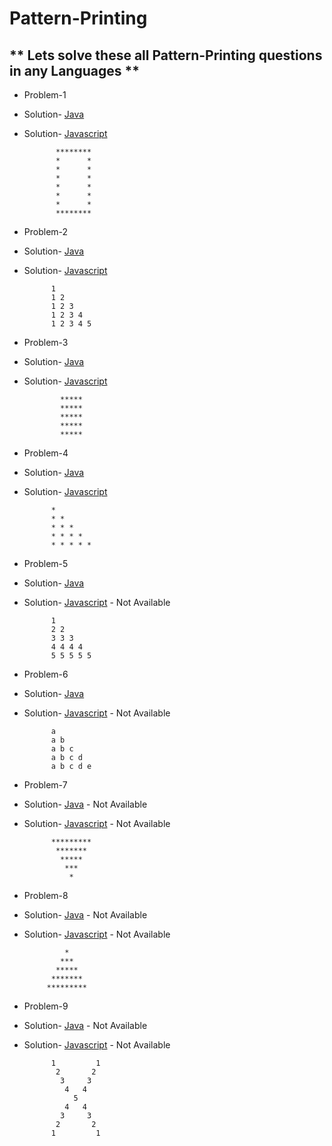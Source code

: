 # Pattern-Printing
## ** Lets solve these all Pattern-Printing questions in any Languages **
- Problem-1
- Solution- [Java](https://github.com/hrishipawar24/Pattern-Printing-Javascript/blob/main/01-Pattern-java/01-Pattern-Java-solution) 
- Solution- [Javascript](https://github.com/hrishipawar24/Pattern-Printing-Javascript/blob/main/01-%20Patterns/01-%20Pattern%20Solution)

             ********
             *      *
             *      *
             *      *
             *      *
             *      *
             *      *
             ********
     
- Problem-2
- Solution- [Java](https://github.com/hrishipawar24/Pattern-Printing-Javascript/blob/main/02-Pattern-Java/02-Pattern-Java-solution)
- Solution- [Javascript](https://github.com/hrishipawar24/Pattern-Printing-Javascript/blob/main/02-%20Pattern/02-%20Pattern%20Solution)

            1 
            1 2 
            1 2 3 
            1 2 3 4 
            1 2 3 4 5 
- Problem-3
- Solution- [Java](https://github.com/hrishipawar24/Pattern-Printing-Javascript/blob/main/03-Pattern-Java)
- Solution- [Javascript](https://github.com/hrishipawar24/Pattern-Printing-Javascript/blob/main/03-%20Pattern/03-%20Pattern%20Solution)

              ***** 
              ***** 
              ***** 
              ***** 
              ***** 
- Problem-4
- Solution- [Java](https://github.com/hrishipawar24/Pattern-Printing-Javascript/blob/main/04-Pattern%20-%20Java/04-Pattern%20-%20Java-solution)
- Solution- [Javascript](https://github.com/hrishipawar24/Pattern-Printing-Javascript/blob/main/04-%20Pattern/04-%20Pattern%20Solution%20js)

            * 
            * * 
            * * * 
            * * * * 
            * * * * * 
            
 

- Problem-5
- Solution- [Java](https://github.com/hrishipawar24/Pattern-Printing-Javascript/blob/main/05-Pattern-Java/05-Pattern-Java-Solution)
- Solution- [Javascript]() - Not Available

            1 
            2 2 
            3 3 3 
            4 4 4 4 
            5 5 5 5 5

- Problem-6
- Solution- [Java](https://github.com/hrishipawar24/Pattern-Printing-Javascript/blob/main/06-Pattern-Java/06-Pattern-Java-Solution)
- Solution- [Javascript]() - Not Available

            a 
            a b 
            a b c 
            a b c d 
            a b c d e

- Problem-7
- Solution- [Java]() - Not Available
- Solution- [Javascript]() - Not Available

            *********
             *******
              *****
               ***
                *
            
- Problem-8
- Solution- [Java]() - Not Available
- Solution- [Javascript]() - Not Available

               *
              ***  
             *****
            *******
           *********
        
- Problem-9
- Solution- [Java]() - Not Available
- Solution- [Javascript]() - Not Available

            1         1 
             2       2
              3     3
               4   4
                 5
               4   4
              3     3
             2       2
            1         1 

